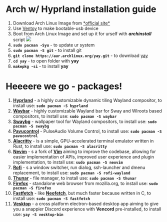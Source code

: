 # Arch w/ Hyprland installation guide

1. Download Arch Linux Image from [<u>\*official site\*</u>](https://archlinux.org/download/)
2. Use [<u>Ventoy</u>](https://www.ventoy.net/en/index.html) to make bootable-usb device
3. Boot from Arch Linux Image and set up it for urself with ***archinstall*** script ![](https://i0.wp.com/www.lorenzobettini.it/wp-content/uploads/2022/07/archinstall-2.png?ssl=1)
4. **`sudo pacman -Syu`** - to update ur system
5. **`sudo pacman -S git`** - to install git
6. **`git clone https://aur.archlinux.org/yay.git`** - to download [<u>yay</u>](https://aur.archlinux.org/packages/yay)
7. **`cd yay`** - to open folder with **yay**
8. **`makepkg -si`** - to install **yay**

# Heeeere we go - packages!

1. [**Hyprland**](https://archlinux.org/packages/extra/x86_64/hyprland/) - a highly customizable dynamic tiling Wayland compositor, to install use: **`sudo pacman -S hyprland`**
2. [**Waybar**](https://archlinux.org/packages/extra/x86_64/waybar/) - highly customizable Wayland bar for Sway and Wlroots based compositors, to install use: **`sudo pacman -S waybar`**
3. [**Swaybg**](https://archlinux.org/packages/extra/x86_64/swaybg/) - wallpaper tool for Wayland compositors, to install use: **`sudo pacman -S swaybg`**
4. [**Pavucontrol**](https://archlinux.org/packages/extra/x86_64/pavucontrol/) - PulseAudio Volume Control, to install use: **`sudo pacman -S pavucontrol`**
5. [**Alacritty**](https://wiki.archlinux.org/title/Alacritty) - is a simple, GPU-accelerated terminal emulator written in Rust, to install use: **`sudo pacman -S alacritty`**
6. [**Nevim**](https://wiki.archlinux.org/title/Neovim) - s a fork of [**Vim**](https://wiki.archlinux.org/title/Vim) aiming to improve the codebase, allowing for easier implementation of APIs, improved user experience and plugin implementation, to install use: **`sudo pacman -S neovim`**
7. [**Rofi**](https://wiki.archlinux.org/title/Rofi) - s a window switcher, run dialog, ssh-launcher and dmenu replacement, to install use: **`sudo pacman -S rofi-wayland`**
8. [**Thunar**](https://wiki.archlinux.org/title/thunar) - file manager, to install use: **`sudo pacman -S thunar`**
9. [**Firefox**](https://archlinux.org/packages/extra/x86_64/firefox/) - standalone web browser from mozilla.org, to install use: **`sudo pacman -S firefox`**
10. [**Fastfetch**](https://archlinux.org/packages/extra/x86_64/fastfetch/) - like [**Neofetch**](https://archlinux.org/packages/extra/any/neofetch/), but much faster because written in C, to install use: **`sudo pacman -S fastfetch`**
11. [**Vesktop**](https://aur.archlinux.org/packages/vesktop-bin) - a cross platform electron-based desktop app aiming to give you a snappier Discord experience with **Vencord** pre-installed, to install use: **`yay -S vesktop-bin`**
